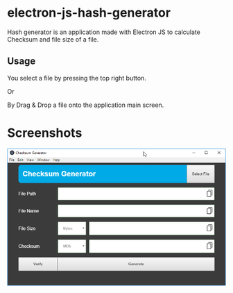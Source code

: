 # electron-js-hash-generator
Hash generator is an application made with Electron JS to calculate Checksum and file size of a file.

## Usage
You select a file by pressing the top right button.

Or 

By Drag & Drop a file onto the application main screen.

# Screenshots
![Main Screen](./git-resources/MainScreen.png)